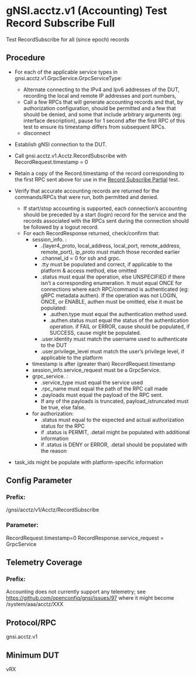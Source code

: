 # gNSI.acctz.v1 (Accounting) Test Record Subscribe Full

Test RecordSubscribe for all (since epoch) records

## Procedure

- For each of the applicable service types in gnsi.acctz.v1.GrpcService.GrpcServiceType:
	- Alternate connecting to the IPv4 and Ipv6 addresses of the DUT, recording the local and remote IP addresses and port numbers,
	- Call a few RPCs that will generate accounting records and that, by authorization configuration, should be permitted and a few that should be denied, and some that include arbitrary arguments (eg: interface description), pause for 1 second after the first RPC of this test to ensure its timestamp differs from subsequent RPCs.
	- disconnect
- Establish gNSI connection to the DUT.
- Call gnsi.acctz.v1.Acctz.RecordSubscribe with RecordRequest.timestamp = 0
- Retain a copy of the Record.timestamp of the record corresponding to the first RPC sent above for use in the [Record Subscribe Partial](../RecordSubscribePartial) test.
- Verify that accurate accounting records are returned for the commands/RPCs that were run, both permitted and denied.
	- If start/stop accounting is supported, each connection’s accounting should be preceded by a start (login) record for the service and the records associated with the RPCs sent during the connection should be followed by a logout record.
	- For each RecordResponse returned, check/confirm that:
		- session_info. :
			- .{layer4_proto, local_address, local_port, remote_address, remote_port}, ip_proto must match those recorded earlier
			- .channel_id = 0 for ssh and grpc.
			- .tty must be populated and correct, if applicable to the platform & access method, else omitted
			- .status must equal the operation, else UNSPECIFIED if there isn’t a corresponding enumeration.  It must equal ONCE for connections where each RPC/command is authenticated (eg: gRPC metadata authen). If the operation was not LOGIN, ONCE, or ENABLE, authen must be omitted, else it must be populated:
				- .authen.type must equal the authentication method used.
				- .authen.status must equal the status of the authentication operation.  if FAIL or ERROR, cause should be populated, if SUCCESS, cause might be populated.
			- .user.identity must match the username used to authenticate to the DUT
			- .user.privilege_level must match the user’s privilege level, if applicable to the platform
		- timestamp is after (greater than) RecordRequest.timestamp
		- session_info.service_request must be a GrpcService.
		- grpc_service. : 
			- .service_type must equal the service used
			- .rpc_name must equal the path of the RPC call made
			- .payloads must equal the payload of the RPC sent.
			- If any of the payloads is truncated, payload_istruncated must be true, else false.
		- for authorization:
			- .status must equal to the expected and actual authorization status for the RPC
			- if .status is PERMIT, .detail  might be populated with additional information
			- if .status is DENY or ERROR, .detail should be populated with the reason
 
- task_ids might be populate with platform-specific information

## Config Parameter
### Prefix:
/gnsi/acctz/v1/Acctz/RecordSubscribe

### Parameter:
RecordRequest.timestamp=0
RecordResponse.service_request = GrpcService

## Telemetry Coverage
### Prefix:
Accounting does not currently support any telemetry; see https://github.com/openconfig/gnsi/issues/97 where it might become /system/aaa/acctz/XXX

## Protocol/RPC
gnsi.acctz.v1

## Minimum DUT
vRX

